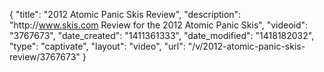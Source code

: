 {
    "title": "2012 Atomic Panic Skis Review",
    "description": "http:\/\/www.skis.com Review for the 2012 Atomic Panic Skis",
    "videoid": "3767673",
    "date_created": "1411361333",
    "date_modified": "1418182032",
    "type": "captivate",
    "layout": "video",
    "url": "\/v\/2012-atomic-panic-skis-review\/3767673"
}